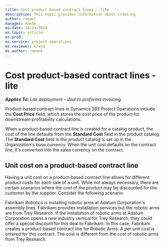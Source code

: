 ```yaml
---
title: Cost product-based contract lines - lite
description: This topic provides information about creating 
author: rumant
manager: Annbe
ms.date: 10/19/2020
ms.topic: article
ms.prod:
ms.service: project-operations
ms.reviewer: kfend 
ms.author: rumant
---
```


# Cost product-based contract lines - lite

_**Applies To:** Lite deployment - deal to proforma invoicing_


Product-based contract lines in Dynamics 365 Project Operations include the **Cost Price** field, which stores the cost price of the product for downstream profitability calculations.

When a product-based contract line is created for a catalog product, the cost of the line defaults from the **Standard Cost** field in the product catalog. The **Standard Cost** field in the product catalog is set up in the Organization's base currency. When the unit cost defaults on the contract line, it's converted into the sales currency on the contract.

## Unit cost on a product-based contract line

Having a unit cost on a product-based contract line allows for different product costs for each sale of a unit. While not always necessary, there are certain scenarios where the cost of the product may be discounted for the customer by the supplier. Consider the following scenario:

Fabrikam Robotics is installing robotic arms at Adatum Corporation's assembly lines. Fabrikam provides installation services but the robotic arms are from Trey Research. If the installation of robotic arms at Adatum Corporation opens a new industry vertical for Trey Research, they could offer a special discount for this deal to Fabrikam. In this case, Fabrikam creates a product-based contract line for Robotic Arms. A per unit cost is entered for this contract. The cost is different from the cost of robotic arms from Trey Research.
